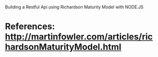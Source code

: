 Building a Restful Api using Richardson Maturity Model with NODE.JS

References: 
http://martinfowler.com/articles/richardsonMaturityModel.html
====================
